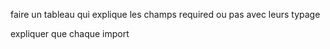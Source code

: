faire un tableau qui explique les champs required ou pas avec leurs typage

expliquer que chaque import
